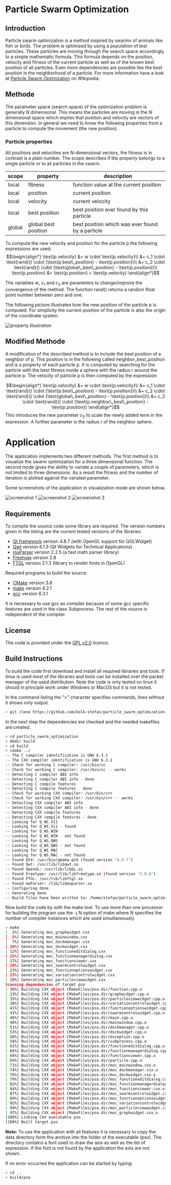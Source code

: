 # Particle Swarm Optimization
## Introduction
Particle swarm optimization is a method inspired by swarms of animals like fish or birds. The problem is optimized by using a population of test particles. These particles are moving through the search space accordingly to a simple mathematic formula. This formula depends on the position, velocity and fitness of the current particle as well as of the known best position of all particles. Even more dependencies are possible like the best position in the neighborhood of a particle. For more information have a look at [Particle Swarm Optimization](https://en.wikipedia.org/wiki/Particle_swarm_optimization) on Wikipedia.

## Methode
The parameter space (search space) of the optimization problem is generally $N$ dimensional. This means the particles are moving in the $N$ dimensional space which implies that position and velocity are vectors of this dimension. In general we need to know the following properties from a particle to compute the movement (the new position).

### Particle properties
All positions and velocities are $N$-dimensional vectors, the fitness is in contrast is a plain number. The scope describes if the property belongs to a single particle or to all particles in the swarm.

scope   | property             | description
--------|----------------------| ------------------------------------------------
local   | fitness              | function value at the current position
local   | position             | current position
local   | velocity             | current velocity
local   | best position        | best position ever found by this particle
global  | global best position | best position which was ever found by a particle

To compute the new velocity and position for the particle $\text{p}$ the following expressions are used:
$$\begin{align*}
    \text{p.velocity} &= w \cdot \text{p.velocity}\\
    &+ c_1 \cdot \text{rand}() \cdot (\text{p.best\_position} - \text{p.position})\\
    &+ c_2 \cdot \text{rand}() \cdot (\text{global\_best\_position} - \text{p.position})\\
    \text{p.position} &= \text{p.position} + \text{p.velocity}
\end{align*}$$

The variables $w$, $c_1$ and $c_2$ are parameters to change/improve the convergence of the method. The function $\text{rand}()$ returns a random float point number between zero and one. 

The following picture illustrates how the new position of the particle $\text{p}$ is computed. For simplicity the current position of the particle is also the origin of the coordinate system.

![property illustration](docs/images/2dmap.png)

## Modified Methode
A modification of the described method is to include the best position of a neighbor of $\text{p}$. This position is in the following called neighbor\_best\_position and is a property of each particle $\text{p}$. It is computed by searching for the particle with the best fitness inside a sphere with the radius $r$ around the particle $\text{p}$. The velocity of particle $\text{p}$ is then computed by the expression:

$$\begin{align*}
    \text{p.velocity} &= w \cdot \text{p.velocity}\\
    &+ c_1 \cdot \text{rand}() \cdot (\text{p.best\_position} - \text{p.position})\\
    &+ c_2 \cdot \text{rand}() \cdot (\text{global\_best\_position} - \text{p.position})\\
    &+ c_3 \cdot \text{rand}() \cdot (\text{p.neighbor\_best\_position} - \text{p.position})
\end{align*}$$
This introduces the new parameter $c_3$ to scale the newly added term in the expression. A further parameter is the radius $r$ of the neighbor sphere.

# Application
The application implements two different methods. The first method is to visualize the swarm optimization for a three dimensional function. The second mode gives the ability to variate a couple of parameters, which is not limited to three dimensions. As a result the fitness and the number of iteration is plotted against the variated parameter.

Some screenshots of the application in visualization mode are shown below.

![screenshot 1](docs/images/screenshot_3dmode_1.png)
![screenshot 2](docs/images/screenshot_3dmode_2.png)
![screenshot 3](docs/images/screenshot_3dmode_3.png)

## Requirements
To compile the source code some library are required. The version numbers given in the listing are the current tested versions of the libraries.

* [Qt framework](http://qt-project.org/) version 4.8.7 (with OpenGL support for QGLWidget)
* [Qwt](http://qwt.sourceforge.net/) version 6.1.3  (Qt Widgets for Technical Applications)
* [muParser](http://muparser.beltoforion.de/) version 2.2.5 (a fast math parser library)
* [Freetype](http://www.freetype.org) version 2.8
* [FTGL](http://sourceforge.net/projects/ftgl/) version 2.1.3 (library to render fonts in OpenGL)

Required programs to build the source:
* [CMake](http://www.cmake.org/) version 3.8
* [make](http://www.gnu.org/software/make/) version 4.2.1
* [gcc](http://www.gnu.org/software/gcc/) version 6.3.1

It is necessary to use gcc as compiler because of some gcc specific features are used in the class Subprocess. The rest of the source is independent of the compiler.

## License
The code is provided under the [GPL v2.0](http://www.gnu.org/licenses/gpl-2.0.html) licence.

## Build Instructions
To build the code first download and install all required libraries and tools. If linux is used most of the libraries and tools can be installed over the packet manager of the used distribution. Note the code is only tested on linux it should in principle work under Windows or MacOS but it is not tested.

In the command listing the ">" character specifies commands, lines without it shows only output.

```bash
> git clone https://github.com/kolb-stefan/particle_swarm_optimization.git
```

In the next step the dependencies are checked and the needed makefiles are created.

```bash
> cd particle_swarm_optimization
> mkdir build
> cd build
> cmake ../     
-- The C compiler identification is GNU 6.3.1
-- The CXX compiler identification is GNU 6.3.1
-- Check for working C compiler: /usr/bin/cc
-- Check for working C compiler: /usr/bin/cc -- works
-- Detecting C compiler ABI info
-- Detecting C compiler ABI info - done
-- Detecting C compile features
-- Detecting C compile features - done
-- Check for working CXX compiler: /usr/bin/c++
-- Check for working CXX compiler: /usr/bin/c++ -- works
-- Detecting CXX compiler ABI info
-- Detecting CXX compiler ABI info - done
-- Detecting CXX compile features
-- Detecting CXX compile features - done
-- Looking for Q_WS_X11
-- Looking for Q_WS_X11 - found
-- Looking for Q_WS_WIN
-- Looking for Q_WS_WIN - not found
-- Looking for Q_WS_QWS
-- Looking for Q_WS_QWS - not found
-- Looking for Q_WS_MAC
-- Looking for Q_WS_MAC - not found
-- Found Qt4: /usr/bin/qmake-qt4 (found version "4.8.7") 
-- Found Qwt: /usr/lib/libqwt.so
-- Found OpenGL: /usr/lib/libGL.so  
-- Found Freetype: /usr/lib/libfreetype.so (found version "2.8.0") 
-- Found FTGL: /usr/lib/libftgl.so  
-- Found muParser: /lib/libmuparser.so  
-- Configuring done
-- Generating done
-- Build files have been written to: /home/stefan/particle_swarm_optimization/build
```

Now build the code by with the make tool. To use more than one processor for building the program use the -j N option of make where N specifies the number of compiler instances which are used simultaneously.
    
```bash
> make   
[  2%] Generating moc_graphwidget.cxx
[  5%] Generating moc_mainwindow.cxx
[  7%] Generating moc_dockmanager.cxx
[ 10%] Generating moc_dockwidget.cxx
[ 12%] Generating moc_functioneditdialog.cxx
[ 15%] Generating moc_functionmanagerdialog.cxx
[ 17%] Generating moc_functionviewer.cxx
[ 20%] Generating moc_swarmcontrolwidget.cxx
[ 23%] Generating moc_functionoptionswidget.cxx
[ 25%] Generating moc_variationcontrolwidget.cxx
[ 28%] Generating moc_particleviewwidget.cxx
Scanning dependencies of target pso
[ 30%] Building CXX object CMakeFiles/pso.dir/function.cpp.o
[ 33%] Building CXX object CMakeFiles/pso.dir/graphwidget.cpp.o
[ 35%] Building CXX object CMakeFiles/pso.dir/particleviewwidget.cpp.o
[ 38%] Building CXX object CMakeFiles/pso.dir/variationcontrolwidget.cpp.o
[ 41%] Building CXX object CMakeFiles/pso.dir/functionoptionswidget.cpp.o
[ 43%] Building CXX object CMakeFiles/pso.dir/swarmcontrolwidget.cpp.o
[ 46%] Building CXX object CMakeFiles/pso.dir/main.cpp.o
[ 48%] Building CXX object CMakeFiles/pso.dir/mainwindow.cpp.o
[ 51%] Building CXX object CMakeFiles/pso.dir/dockmanager.cpp.o
[ 53%] Building CXX object CMakeFiles/pso.dir/dockwidget.cpp.o
[ 56%] Building CXX object CMakeFiles/pso.dir/exception.cpp.o
[ 58%] Building CXX object CMakeFiles/pso.dir/subprocess.cpp.o
[ 61%] Building CXX object CMakeFiles/pso.dir/functioneditdialog.cpp.o
[ 64%] Building CXX object CMakeFiles/pso.dir/functionmanagerdialog.cpp.o
[ 66%] Building CXX object CMakeFiles/pso.dir/functionviewer.cpp.o
[ 69%] Building CXX object CMakeFiles/pso.dir/particle.cpp.o
[ 71%] Building CXX object CMakeFiles/pso.dir/moc_mainwindow.cxx.o
[ 74%] Building CXX object CMakeFiles/pso.dir/moc_dockmanager.cxx.o
[ 76%] Building CXX object CMakeFiles/pso.dir/moc_dockwidget.cxx.o
[ 79%] Building CXX object CMakeFiles/pso.dir/moc_functioneditdialog.cxx.o
[ 82%] Building CXX object CMakeFiles/pso.dir/moc_functionmanagerdialog.cxx.o
[ 84%] Building CXX object CMakeFiles/pso.dir/moc_functionviewer.cxx.o
[ 87%] Building CXX object CMakeFiles/pso.dir/moc_swarmcontrolwidget.cxx.o
[ 89%] Building CXX object CMakeFiles/pso.dir/moc_functionoptionswidget.cxx.o
[ 92%] Building CXX object CMakeFiles/pso.dir/moc_variationcontrolwidget.cxx.o
[ 94%] Building CXX object CMakeFiles/pso.dir/moc_particleviewwidget.cxx.o
[ 97%] Building CXX object CMakeFiles/pso.dir/moc_graphwidget.cxx.o
[100%] Linking CXX executable pso
[100%] Built target pso
```
**Note:** To use the application with all features it is necessary to copy the data directory form the archive into the folder of the executable (pso). The directory contains a font used to draw the axis as well as the list of expression. If the font is not found by the application the axis are not shown.

If no error occurred  the application can be started by typing:

```bash
> cd ..
> build/pso
```